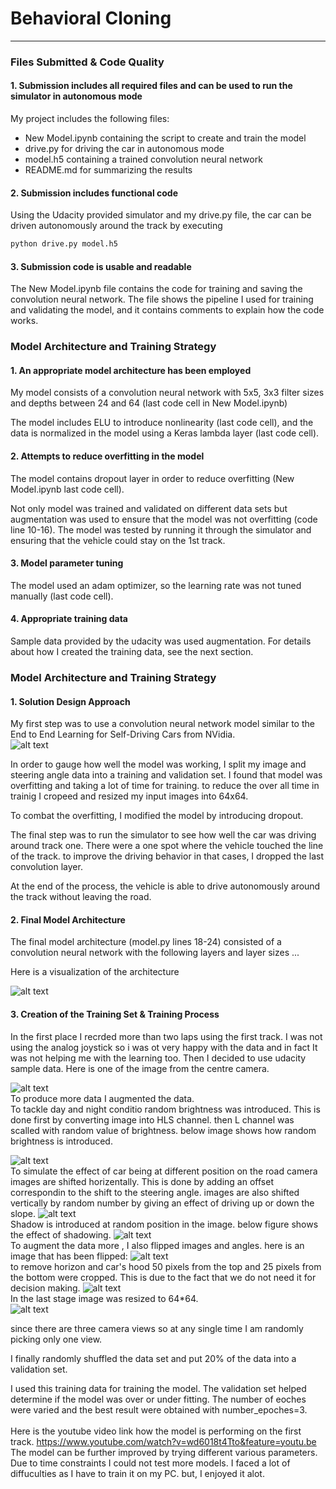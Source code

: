 # **Behavioral Cloning** 

[//]: # (Image References)

[image1]: ./images/nvidiamodel.png "NVIDIA"
[image2]: ./images/final_model.png "Final Model"
[image3]: ./images/center.png "Center Image"
[image4]: ./images/brightness.png "Recovery Image"
[image5]: ./images/shift.png "Recovery Image"
[image6]: ./images/shadow.png "shadow Image"
[image7]: ./images/flipping.png "Flipped Image"
[image8]: ./images/crop.png "Cropping"
[image9]: ./images/resize.png "Resize"


---
### Files Submitted & Code Quality

#### 1. Submission includes all required files and can be used to run the simulator in autonomous mode

My project includes the following files:
* New Model.ipynb containing the script to create and train the model
* drive.py for driving the car in autonomous mode
* model.h5 containing a trained convolution neural network 
* README.md for summarizing the results

#### 2. Submission includes functional code
Using the Udacity provided simulator and my drive.py file, the car can be driven autonomously around the track by executing 
```sh
python drive.py model.h5
```

#### 3. Submission code is usable and readable

The New Model.ipynb file contains the code for training and saving the convolution neural network. The file shows the pipeline I used for training and validating the model, and it contains comments to explain how the code works.

### Model Architecture and Training Strategy

#### 1. An appropriate model architecture has been employed

My model consists of a convolution neural network with 5x5, 3x3  filter sizes and depths between 24 and 64 (last code cell in New Model.ipynb) 

The model includes ELU to introduce nonlinearity (last code cell), and the data is normalized in the model using a Keras lambda layer (last code cell). 

#### 2. Attempts to reduce overfitting in the model

The model contains dropout layer in order to reduce overfitting (New Model.ipynb last code cell). 

Not only model was trained and validated on different data sets but augmentation was used to ensure that the model was not overfitting (code line 10-16). The model was tested by running it through the simulator and ensuring that the vehicle could stay on the 1st track.

#### 3. Model parameter tuning

The model used an adam optimizer, so the learning rate was not tuned manually (last code cell).

#### 4. Appropriate training data

Sample data provided by the udacity was used augmentation.
For details about how I created the training data, see the next section. 

### Model Architecture and Training Strategy

#### 1. Solution Design Approach



My first step was to use a convolution neural network model similar to the End to End Learning for Self-Driving Cars from NVidia.   
![alt text][image1]

In order to gauge how well the model was working, I split my image and steering angle data into a training and validation set. I found that model was overfitting and taking a lot of time for training. to reduce the over all time in trainig I cropeed and resized my input images into 64x64.

To combat the overfitting, I modified the model by introducing dropout.

The final step was to run the simulator to see how well the car was driving around track one. There were a one spot where the vehicle touched the line of the track. to improve the driving behavior in that cases, I dropped the last convolution layer.

At the end of the process, the vehicle is able to drive autonomously around the track without leaving the road.

#### 2. Final Model Architecture

The final model architecture (model.py lines 18-24) consisted of a convolution neural network with the following layers and layer sizes ...

Here is a visualization of the architecture 

![alt text][image2]

#### 3. Creation of the Training Set & Training Process

In the first place I recrded more than two laps using the first track. I was not using the analog joystick so i was ot very happy with the data and in fact It was not helping me with the learning too. Then I decided to use udacity sample data.
Here is one of the image from the centre camera.

![alt text][image3]
<br>
To produce more data I augmented the data.<br>
To tackle day and night conditio random brightness was introduced. This is done first by converting image into HLS channel. then L channel was scalled with random value of brightness. below image shows how random brightness is introduced. 

![alt text][image4]
<br>
To simulate the effect of car being at different position on the road camera images are shifted horizentally. This is done by adding an offset correspondin to the shift to the steering angle. images are also shifted vertically by random number by giving an effect of driving up or down the slope.
![alt text][image5]
<br>
Shadow is introduced at random position in the image. below figure shows the effect of shadowing. 
![alt text][image6]
<br>
To augment the data more , I also flipped images and angles. here is an image that has been flipped:
![alt text][image7]
<br>
to remove horizon and car's hood 50 pixels from the top and 25 pixels from the bottom were cropped. This is due to the fact that we do not need it for decision making. 
![alt text][image8]
<br>
In the last stage image was resized to 64*64.
<br>
![alt text][image9]

since there are three camera views so at any single time I am randomly picking only one view.

I finally randomly shuffled the data set and put 20% of the data into a validation set. 

I used this training data for training the model. The validation set helped determine if the model was over or under fitting. The number of eoches were varied and the best result were obtained with number_epoches=3.  
<br>Here is the youtube video link how the model is performing on the first track.
https://www.youtube.com/watch?v=wd6018t4Tto&feature=youtu.be
<br>
The model can be further improved by trying different various parameters. Due to time constraints I could not test more models. I faced a lot of diffuculties as I have to train it on my PC. but, I enjoyed it alot.
